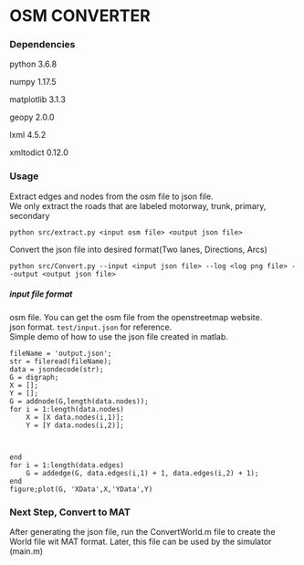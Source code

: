 # OSM CONVERTER

### Dependencies
python 3.6.8  

numpy 1.17.5  

matplotlib 3.1.3  

geopy 2.0.0  

lxml 4.5.2

xmltodict 0.12.0

### Usage
Extract edges and nodes from the osm file to json file.  
We only extract the roads that are labeled motorway, trunk, primary, secondary
```
python src/extract.py <input osm file> <output json file>
```
Convert the json file into desired format(Two lanes, Directions, Arcs)
```
python src/Convert.py --input <input json file> --log <log png file> --output <output json file>
```

##### input file format
osm file. You can get the osm file from the openstreetmap website.  
json format. `test/input.json` for reference.  
Simple demo of how to use the json file created in matlab.
```
fileName = 'output.json';
str = fileread(fileName);
data = jsondecode(str);
G = digraph;
X = [];
Y = [];
G = addnode(G,length(data.nodes));
for i = 1:length(data.nodes)
    X = [X data.nodes(i,1)];
    Y = [Y data.nodes(i,2)];
    
    
    
end
for i = 1:length(data.edges)
    G = addedge(G, data.edges(i,1) + 1, data.edges(i,2) + 1);
end
figure;plot(G, 'XData',X,'YData',Y)
```

### Next Step, Convert to MAT
After generating the json file, run the ConvertWorld.m file to create the World file wit MAT format.
Later, this file can be used by the simulator (main.m)

